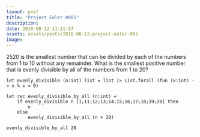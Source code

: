 ```yaml
---
layout: post
title: "Project Euler #005"
description:
date: 2010-08-12 11:11:57
assets: assets/posts/2010-08-12-project-euler-005
image: 
---
```


2520 is the smallest number that can be divided by each of the numbers from 1 to 10 without any remainder.  What is the smallest positive number that is evenly divisible by all of the numbers from 1 to 20?

```
let evenly_divisible (n:int) list = list |> List.forall (fun (x:int) -> n % x = 0)

let rec evenly_divisible_by_all (n:int) =
    if evenly_divisible n [1;11;12;13;14;15;16;17;18;19;20] then
        n
    else
        evenly_divisible_by_all (n + 20)

evenly_divisible_by_all 20
```
